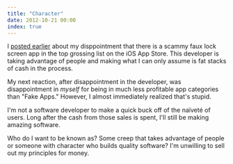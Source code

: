 ```yaml
---
title: "Character"
date: 2012-10-21 00:00
index: true
---
```


I [posted earlier](https://alpha.app.net/ashfurrow/post/1124726) about my disppointment that there is a scammy faux lock screen app in the top grossing list on the iOS App Store. This developer is taking advantage of people and making what I can only assume is fat stacks of cash in the process.

My next reaction, after disappointment in the developer, was disappointment in _myself_ for being in much less profitable app categories than "Fake Apps." However, I almost immediately realized that's stupid.

I'm not a software developer to make a quick buck off of the naïveté of users. Long after the cash from those sales is spent, I'll still be making amazing software.

Who do I want to be known as? Some creep that takes advantage of people or someone with character who builds quality software? I'm unwilling to sell out my principles for money.

<!-- more -->

